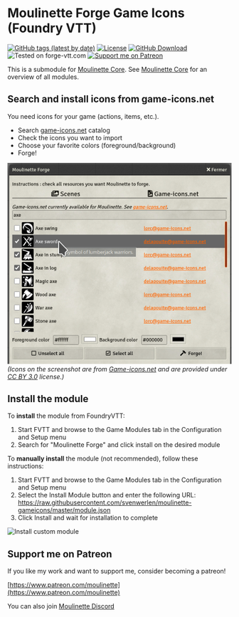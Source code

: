 # Moulinette Forge Game Icons (Foundry VTT)

[![GitHub tags (latest by date)](https://img.shields.io/github/v/tag/SvenWerlen/moulinette-gameicons)](https://github.com/SvenWerlen/fvtt-moulinette/releases)
[![License](https://img.shields.io/github/license/SvenWerlen/moulinette-gameicons)](https://github.com/SvenWerlen/fvtt-moulinette/LICENSE.txt)
[![GitHub Download](https://img.shields.io/badge/foundryvtt-Download-important)](#install)
![Tested on forge-vtt.com](https://img.shields.io/badge/Forge-supported-success)
[![Support me on Patreon](https://img.shields.io/badge/patreon-Support%20me-informational)](https://www.patreon.com/moulinette)

This is a submodule for [Moulinette Core](https://github.com/SvenWerlen/moulinette-core). See [Moulinette Core](https://github.com/SvenWerlen/moulinette-core) for an overview of all modules.

## Search and install icons from game-icons.net

You need icons for your game (actions, items, etc.). 
* Search <a href="https://game-icons.net/" target="_blank">game-icons.net</a> catalog
* Check the icons you want to import
* Choose your favorite colors (foreground/background)
* Forge!

![Game icons](docs/img/download-gameicons.jpg)
<br>_(Icons on the screenshot are from [Game-icons.net](https://game-icons.net/) and are provided under [CC BY 3.0](https://creativecommons.org/licenses/by/3.0/) license.)_

## <a name="install"/>Install the module

To **install** the module from FoundryVTT:
1. Start FVTT and browse to the Game Modules tab in the Configuration and Setup menu
2. Search for "Moulinette Forge" and click install on the desired module

To **manually install** the module (not recommended), follow these instructions:

1. Start FVTT and browse to the Game Modules tab in the Configuration and Setup menu
2. Select the Install Module button and enter the following URL: https://raw.githubusercontent.com/svenwerlen/moulinette-gameicons/master/module.json
3. Click Install and wait for installation to complete 

![Install custom module](https://raw.githubusercontent.com/SvenWerlen/moulinette-core/main/docs/img/moulinette-install.jpg)

## <a name="support"/>Support me on Patreon

If you like my work and want to support me, consider becoming a patreon!

[https://www.patreon.com/moulinette](https://www.patreon.com/moulinette)

You can also join [Moulinette Discord](https://discord.gg/xg3dcMQfP2)
